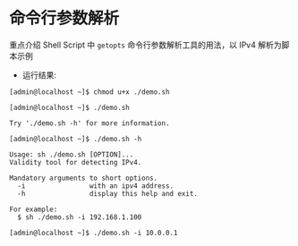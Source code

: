 # 命令行参数解析

重点介绍 Shell Script 中 `getopts` 命令行参数解析工具的用法，以 IPv4 解析为脚本示例

- 运行结果:
```shell
[admin@localhost ~]$ chmod u+x ./demo.sh

[admin@localhost ~]$ ./demo.sh

Try './demo.sh -h' for more information.

[admin@localhost ~]$ ./demo.sh -h

Usage: sh ./demo.sh [OPTION]...
Validity tool for detecting IPv4.

Mandatory arguments to short options.
  -i                with an ipv4 address.
  -h                display this help and exit.

For example:
  $ sh ./demo.sh -i 192.168.1.100

[admin@localhost ~]$ ./demo.sh -i 10.0.0.1
```
